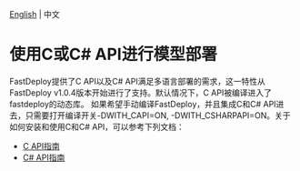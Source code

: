 [English](README.md) | 中文


# 使用C或C# API进行模型部署

FastDeploy提供了C API以及C# API满足多语言部署的需求，这一特性从FastDeploy v1.0.4版本开始进行了支持。默认情况下，C API被编译进入了fastdeploy的动态库。
如果希望手动编译FastDeploy，并且集成C和C# API进去，只需要打开编译开关-DWITH_CAPI=ON, -DWITH_CSHARPAPI=ON。关于如何安装和使用C和C# API，可以参考下列文档：

- [C API指南](../../c_api/README_CN.md)
- [C# API指南](../../csharp/README_CN.md)

